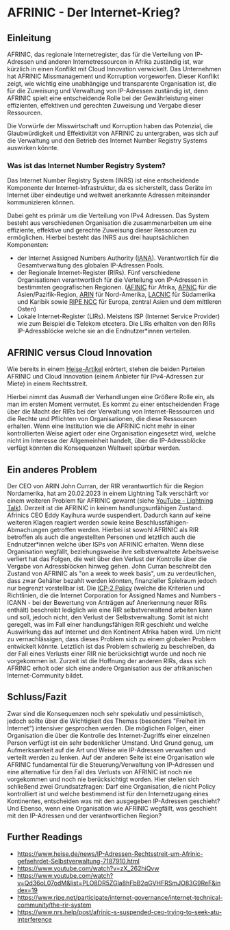 # AFRINIC - Der Internet-Krieg?


## Einleitung


AFRINIC, das regionale Internetregister, das für die Verteilung von IP-Adressen und anderen Internetressourcen in Afrika zuständig ist, war kürzlich in einen Konflikt mit Cloud Innovation verwickelt. Das Unternehmen hat AFRINIC Missmanagement und Korruption vorgeworfen. Dieser Konflikt zeigt, wie wichtig eine unabhängige und transparente Organisation ist, die für die Zuweisung und Verwaltung von IP-Adressen zuständig ist, denn AFRINIC spielt eine entscheidende Rolle bei der Gewährleistung einer effizienten, effektiven und gerechten Zuweisung und Vergabe dieser Ressourcen.

Die Vorwürfe der Misswirtschaft und Korruption haben das Potenzial, die Glaubwürdigkeit und Effektivität von AFRINIC zu untergraben, was sich auf die Verwaltung und den Betrieb des Internet Number Registry Systems auswirken könnte. 


### Was ist das Internet Number Registry System? 

Das Internet Number Registry System (INRS) ist eine entscheidende Komponente der Internet-Infrastruktur, da es sicherstellt, dass Geräte im Internet über eindeutige und weltweit anerkannte Adressen miteinander kommunizieren können.

Dabei geht es primär um die Verteilung von IPv4 Adressen. Das System besteht aus verschiedenen Organisation die zusammenarbeiten um eine effiziente, effektive und gerechte Zuweisung dieser Ressourcen zu ermöglichen.
Hierbei besteht das INRS aus drei hauptsächlichen Komponenten:
- der Internet Assigned Numbers Authority ([IANA](https://www.iana.org/)). Verantwortlich für die Gesamtverwaltung des globalen IP-Adressen Pools.  
- der Regionale Internet-Register (RIRs). Fünf verschiedene Organisationen verantwortlich für die Verteilung von IP-Adressen in bestimmten geografischen Regionen. ([AFINIC](https://www.afrinic.net/) für Afrika, [APNIC](https://www.apnic.net/) für die Asien/Pazifik-Region, [ARIN](https://www.arin.net/) für Nord-Amerika, [LACNIC](https://www.lacnic.net/) für Südamerika und Karibik sowie [RIPE NCC](https://www.ripe.net/) für Europa, zentral Asien und dem mittleren Osten) 
- Lokale Internet-Register (LIRs). Meistens ISP (Internet Service Provider) wie zum Beispiel die Telekom etcetera. Die LIRs erhalten von den RIRs IP-Adressblöcke welche sie an die Endnutzer*innen verteilen. 


## AFRINIC versus Cloud Innovation

Wie bereits in einem [Heise-Artikel](https://www.heise.de/news/IP-Adressen-Rechtsstreit-um-Afrinic-gefaehrdet-Selbstverwaltung-7187910.html) erörtert, stehen die beiden Parteien AFRINIC und Cloud Innovation (einem Anbieter für IPv4-Adressen zur Miete) in einem Rechtsstreit. 

Hierbei nimmt das Ausmaß der Verhandlungen eine Größere Rolle ein, als man im ersten Moment vermutet. Es kommt zu einer entscheidenden Frage über die Macht der RIRs bei der Verwaltung von Internet-Ressourcen und die Rechte und Pflichten von Organisationen, die diese Ressourcen erhalten.
Wenn eine Institution wie die AFRINIC nicht mehr in einer kontrollierten Weise agiert oder eine Organisation eingesetzt wird, welche nicht im Interesse der Allgemeinheit handelt, über die IP-Adressblöcke verfügt könnten die Konsequenzen Weltweit spürbar werden.   
 








## Ein anderes Problem

Der CEO von ARIN John Curran, der RIR verantwortlich für die Region Nordamerika, hat am 20.02.2023 in einem Lightning Talk verschärft vor einem weiteren Problem für AFRINIC gewarnt (siehe [YouTube - Lightning Talk](https://youtu.be/Qd36oL07odM)). Derzeit ist die AFRINIC in keinem handlungsunfähigen Zustand. Afrinics CEO Eddy Kayihura wurde suspendiert. Dadurch kann auf keine weiteren Klagen reagiert werden sowie keine Beschlussfähigen-Abmachungen getroffen werden. Hierbei ist sowohl AFRINIC als RIR betroffen als auch die angestellten Personen und letztlich auch die Endnutzer*innen welche über ISPs von AFRINIC erhalten. Wenn diese Organisation wegfällt, beziehungsweise ihre selbstverwaltete Arbeitsweise verliert hat das Folgen, die weit über den Verlust der Kontrolle über die Vergabe von Adressblöcken hinweg gehen. 
John Curran beschreibt den Zustand von AFRINIC als "on a week to week basis", um zu verdeutlichen, dass zwar Gehälter bezahlt werden könnten, finanzieller Spielraum jedoch nur begrenzt vorstellbar ist.
Die [ICP-2 Policy](https://www.icann.org/resources/pages/new-rirs-criteria-2012-02-25-en) (welche die Kriterien und Richtlinien, die die Internet Corporation for Assigned Names and Numbers - ICANN - bei der Bewertung von Anträgen auf Anerkennung neuer RIRs enthält) beschreibt lediglich wie eine RIR selbstverwaltend arbeiten kann und soll, jedoch nicht, den Verlust der Selbstverwaltung. Somit ist nicht geregelt, was im Fall einer handlungsfähigen RIR geschieht und welche Auswirkung das auf Internet und den Kontinent Afrika haben wird. Um nicht zu vernachlässigen, dass dieses Problem sich zu einem globalen Problem entwickelt könnte. 
Letztlich ist das Problem schwierig zu beschreiben, da der Fall eines Verlusts einer RIR nie berücksichtigt wurde und noch nie vorgekommen ist. Zurzeit ist die Hoffnung der anderen RIRs, dass sich AFRINIC erholt oder sich eine andere Organisation aus der afrikanischen Internet-Community bildet.  









## Schluss/Fazit

Zwar sind die Konsequenzen noch sehr spekulativ und pessimistisch, jedoch sollte über die Wichtigkeit des Themas (besonders "Freiheit im Internet") intensiver gesprochen werden. Die möglichen Folgen, einer Organisation die über die Kontrolle des Internet-Zugriffs einer einzelnen Person verfügt ist ein sehr bedenklicher Umstand. Und Grund genug, um Aufmerksamkeit auf die Art und Weise wie IP-Adressen verwalten und verteilt werden zu lenken. Auf der anderen Seite ist eine Organisation wie AFRINIC fundamental für die Steuerung/Verwaltung von IP-Adressen und eine alternative für den Fall des Verlusts von AFRINIC ist noch nie vorgekommen und noch nie berücksichtigt worden. Hier stellen sich schließend zwei Grundsatzfragen:
Darf eine Organisation, die nicht Policy kontrolliert ist und welche bestimmend ist für den Internetzugang eines Kontinentes, entscheiden was mit den ausgegeben IP-Adressen geschieht? Und Ebenso, wenn eine Organisation wie AFRINIC wegfällt, was geschieht mit den IP-Adressen und der verantwortlichen Region?   









## Further Readings
- https://www.heise.de/news/IP-Adressen-Rechtsstreit-um-Afrinic-gefaehrdet-Selbstverwaltung-7187910.html
- https://www.youtube.com/watch?v=zX_262hiQvw
- https://www.youtube.com/watch?v=Qd36oL07odM&list=PLO8DR5ZGla8hFbB2qGVHFRSmJO83G9ReF&index=19
- https://www.ripe.net/participate/internet-governance/internet-technical-community/the-rir-system
- https://www.nrs.help/post/afrinic-s-suspended-ceo-trying-to-seek-atu-interference
